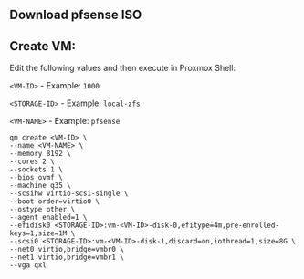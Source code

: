 ## Download pfsense ISO

## Create VM:
   Edit the following values and then execute in Proxmox Shell:
   
   `<VM-ID>` - Example: `1000`
   
   `<STORAGE-ID>` - Example: `local-zfs`
   
   `<VM-NAME>` - Example: `pfsense`
   ```
   qm create <VM-ID> \
   --name <VM-NAME> \
   --memory 8192 \
   --cores 2 \
   --sockets 1 \
   --bios ovmf \
   --machine q35 \
   --scsihw virtio-scsi-single \
   --boot order=virtio0 \
   --ostype other \
   --agent enabled=1 \
   --efidisk0 <STORAGE-ID>:vm-<VM-ID>-disk-0,efitype=4m,pre-enrolled-keys=1,size=1M \
   --scsi0 <STORAGE-ID>:vm-<VM-ID>-disk-1,discard=on,iothread=1,size=8G \
   --net0 virtio,bridge=vmbr0 \
   --net1 virtio,bridge=vmbr1 \
   --vga qxl
   ```
